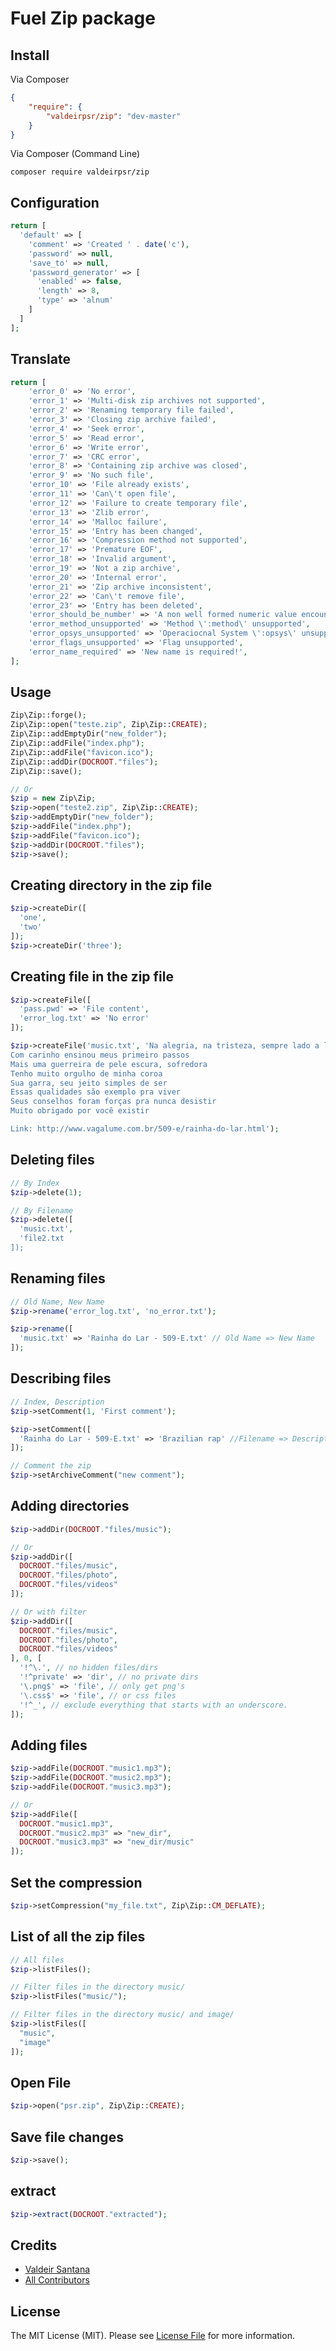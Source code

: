 # Fuel Zip package


## Install

Via Composer

``` json
{
    "require": {
        "valdeirpsr/zip": "dev-master"
    }
}
```

Via Composer (Command Line)

``` shell
composer require valdeirpsr/zip
```


## Configuration

``` php
return [
  'default' => [
    'comment' => 'Created ' . date('c'),
    'password' => null,
    'save_to' => null,
    'password_generator' => [
      'enabled' => false,
      'length' => 8,
      'type' => 'alnum'
    ]
  ]
];

```

## Translate
``` php
return [
    'error_0' => 'No error',
	'error_1' => 'Multi-disk zip archives not supported',
	'error_2' => 'Renaming temporary file failed',
	'error_3' => 'Closing zip archive failed',
	'error_4' => 'Seek error',
	'error_5' => 'Read error',
	'error_6' => 'Write error',
	'error_7' => 'CRC error',
	'error_8' => 'Containing zip archive was closed',
	'error_9' => 'No such file',
	'error_10' => 'File already exists',
	'error_11' => 'Can\'t open file',
	'error_12' => 'Failure to create temporary file',
	'error_13' => 'Zlib error',
	'error_14' => 'Malloc failure',
	'error_15' => 'Entry has been changed',
	'error_16' => 'Compression method not supported',
	'error_17' => 'Premature EOF',
	'error_18' => 'Invalid argument',
	'error_19' => 'Not a zip archive',
	'error_20' => 'Internal error',
	'error_21' => 'Zip archive inconsistent',
	'error_22' => 'Can\'t remove file',
	'error_23' => 'Entry has been deleted',
	'error_should_be_number' => 'A non well formed numeric value encountered',
	'error_method_unsupported' => 'Method \':method\' unsupported',
	'error_opsys_unsupported' => 'Operaciocnal System \':opsys\' unsupported',
	'error_flags_unsupported' => 'Flag unsupported',
	'error_name_required' => 'New name is required!',
];
```


## Usage

``` php
Zip\Zip::forge();
Zip\Zip::open("teste.zip", Zip\Zip::CREATE);
Zip\Zip::addEmptyDir("new_folder");
Zip\Zip::addFile("index.php");
Zip\Zip::addFile("favicon.ico");
Zip\Zip::addDir(DOCROOT."files");
Zip\Zip::save();

// Or
$zip = new Zip\Zip;
$zip->open("teste2.zip", Zip\Zip::CREATE);
$zip->addEmptyDir("new_folder");
$zip->addFile("index.php");
$zip->addFile("favicon.ico");
$zip->addDir(DOCROOT."files");
$zip->save();
```


## Creating directory in the zip file

``` php
$zip->createDir([
  'one',
  'two'
]);
$zip->createDir('three');
```

## Creating file in the zip file

``` php
$zip->createFile([
  'pass.pwd' => 'File content',
  'error_log.txt' => 'No error'
]);

$zip->createFile('music.txt', 'Na alegria, na tristeza, sempre lado a lado
Com carinho ensinou meus primeiro passos
Mais uma guerreira de pele escura, sofredora
Tenho muito orgulho de minha coroa
Sua garra, seu jeito simples de ser
Essas qualidades são exemplo pra viver
Seus conselhos foram forças pra nunca desistir
Muito obrigado por você existir

Link: http://www.vagalume.com.br/509-e/rainha-do-lar.html');
```

## Deleting files

``` php
// By Index
$zip->delete(1);

// By Filename
$zip->delete([
  'music.txt',
  'file2.txt
]);
```

## Renaming files

``` php
// Old Name, New Name
$zip->rename('error_log.txt', 'no_error.txt');

$zip->rename([
  'music.txt' => 'Rainha do Lar - 509-E.txt' // Old Name => New Name
]);
```

## Describing files

``` php
// Index, Description
$zip->setComment(1, 'First comment');

$zip->setComment([
  'Rainha do Lar - 509-E.txt' => 'Brazilian rap' //Filename => Description
]);

// Comment the zip
$zip->setArchiveComment("new comment");
```

## Adding directories
``` php
$zip->addDir(DOCROOT."files/music");

// Or
$zip->addDir([
  DOCROOT."files/music",
  DOCROOT."files/photo",
  DOCROOT."files/videos"
]);

// Or with filter
$zip->addDir([
  DOCROOT."files/music",
  DOCROOT."files/photo",
  DOCROOT."files/videos"
], 0, [
  '!^\.', // no hidden files/dirs
  '!^private' => 'dir', // no private dirs
  '\.png$' => 'file', // only get png's
  '\.css$' => 'file', // or css files
  '!^_', // exclude everything that starts with an underscore.
]);
```

## Adding files
``` php
$zip->addFile(DOCROOT."music1.mp3");
$zip->addFile(DOCROOT."music2.mp3");
$zip->addFile(DOCROOT."music3.mp3");

// Or
$zip->addFile([
  DOCROOT."music1.mp3",
  DOCROOT."music2.mp3" => "new_dir",
  DOCROOT."music3.mp3" => "new_dir/music"
]);
```

## Set the compression
``` php
$zip->setCompression("my_file.txt", Zip\Zip::CM_DEFLATE);
```

## List of all the zip files
``` php
// All files
$zip->listFiles();

// Filter files in the directory music/
$zip->listFiles("music/");

// Filter files in the directory music/ and image/
$zip->listFiles([
  "music",
  "image"
]);
```

## Open File
``` php
$zip->open("psr.zip", Zip\Zip::CREATE);
```

## Save file changes
``` php
$zip->save();
```

## extract
``` php
$zip->extract(DOCROOT."extracted");
```

## Credits

- [Valdeir Santana](http://www.valdeirsantana.com.br)
- [All Contributors](https://github.com/valdeirpsr/Zip/graphs/contributors)


## License

The MIT License (MIT). Please see [License File](https://github.com/valdeirpsr/Zip/blob/master/LICENSE) for more information.